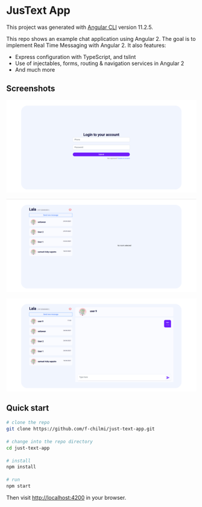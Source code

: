 # JusText App

This project was generated with [Angular CLI](https://github.com/angular/angular-cli) version 11.2.5.

This repo shows an example chat application using Angular 2. The goal is to implement Real Time Messaging with Angular 2. It also features:

* Express configuration with TypeScript, and tslint
* Use of injectables, forms, routing & navigation services in Angular 2
* And much more


## Screenshots
<p align="center">
  <img src="public/angularLogin.png" alt="Login Page"/>
</p>
<p align="center">
  <img src="public/home.png" alt="Login Page"/>
</p>
<p align="center">
  <img src="public/chatroom.png" alt="Login Page"/>
</p>
  

## Quick start

```bash
# clone the repo
git clone https://github.com/f-chilmi/just-text-app.git

# change into the repo directory
cd just-text-app

# install 
npm install

# run
npm start
```

Then visit [http://localhost:4200](http://localhost:4200) in your browser. 